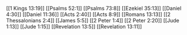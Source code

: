 [[1 Kings 13:19]]
[[Psalms 52:1]]
[[Psalms 73:8]]
[[Ezekiel 35:13]]
[[Daniel 4:30]]
[[Daniel 11:36]]
[[Acts 2:40]]
[[Acts 8:9]]
[[Romans 13:13]]
[[2 Thessalonians 2:4]]
[[James 5:5]]
[[2 Peter 1:4]]
[[2 Peter 2:20]]
[[Jude 1:13]]
[[Jude 1:15]]
[[Revelation 13:5]]
[[Revelation 13:11]]
